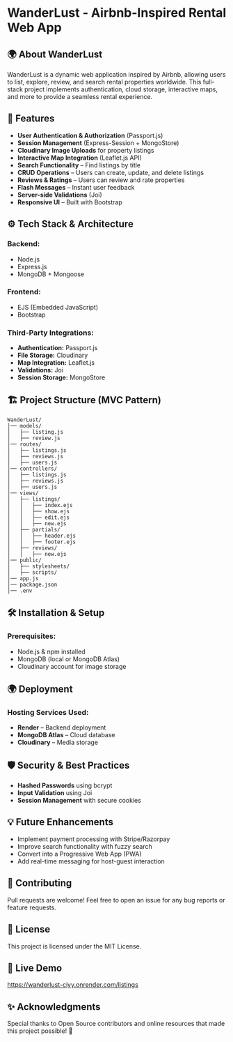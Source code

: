 # WanderLust - Airbnb-Inspired Rental Web App

## 🌍 About WanderLust
WanderLust is a dynamic web application inspired by Airbnb, allowing users to list, explore, review, and search rental properties worldwide. This full-stack project implements authentication, cloud storage, interactive maps, and more to provide a seamless rental experience.

## 🚀 Features
- **User Authentication & Authorization** (Passport.js)
- **Session Management** (Express-Session + MongoStore)
- **Cloudinary Image Uploads** for property listings
- **Interactive Map Integration** (Leaflet.js API)
- **Search Functionality** – Find listings by title
- **CRUD Operations** – Users can create, update, and delete listings
- **Reviews & Ratings** – Users can review and rate properties
- **Flash Messages** – Instant user feedback
- **Server-side Validations** (Joi)
- **Responsive UI** – Built with Bootstrap

## ⚙ Tech Stack & Architecture

### **Backend:**
- Node.js
- Express.js
- MongoDB + Mongoose

### **Frontend:**
- EJS (Embedded JavaScript)
- Bootstrap

### **Third-Party Integrations:**
- **Authentication:** Passport.js
- **File Storage:** Cloudinary
- **Map Integration:** Leaflet.js
- **Validations:** Joi
- **Session Storage:** MongoStore

## 🏗 Project Structure (MVC Pattern)
```
WanderLust/
│── models/
│   ├── listing.js
│   ├── review.js
│── routes/
│   ├── listings.js
│   ├── reviews.js
│   ├── users.js
│── controllers/
│   ├── listings.js
│   ├── reviews.js
│   ├── users.js
│── views/
│   ├── listings/
│   │   ├── index.ejs
│   │   ├── show.ejs
│   │   ├── edit.ejs
│   │   ├── new.ejs
│   ├── partials/
│   │   ├── header.ejs
│   │   ├── footer.ejs
│   ├── reviews/
│   │   ├── new.ejs
│── public/
│   ├── stylesheets/
│   ├── scripts/
│── app.js
│── package.json
│── .env
```

## 🛠 Installation & Setup

### **Prerequisites:**
- Node.js & npm installed
- MongoDB (local or MongoDB Atlas)
- Cloudinary account for image storage
  

## 🌍 Deployment
### **Hosting Services Used:**
- **Render** – Backend deployment
- **MongoDB Atlas** – Cloud database
- **Cloudinary** – Media storage

## 🛡 Security & Best Practices
- **Hashed Passwords** using bcrypt
- **Input Validation** using Joi
- **Session Management** with secure cookies


## 💡 Future Enhancements
- Implement payment processing with Stripe/Razorpay
- Improve search functionality with fuzzy search
- Convert into a Progressive Web App (PWA)
- Add real-time messaging for host-guest interaction

## 🤝 Contributing
Pull requests are welcome! Feel free to open an issue for any bug reports or feature requests.

## 📜 License
This project is licensed under the MIT License.

## 🔗 Live Demo
https://wanderlust-ciyy.onrender.com/listings

## ✨ Acknowledgments
Special thanks to Open Source contributors and online resources that made this project possible! 🚀

